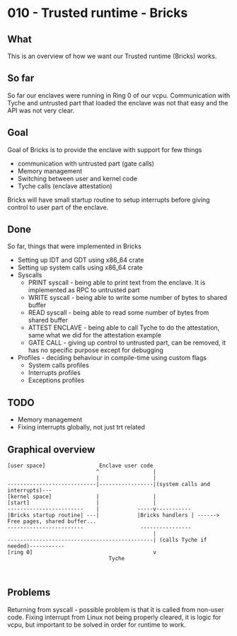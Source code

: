 # 010 - Trusted runtime - Bricks

## What

This is an overview of how we want our Trusted runtime (Bricks) works. 

## So far

So far our enclaves were running in Ring 0 of our vcpu. Communication with Tyche and untrusted part that loaded the enclave was not that easy and the API was not very clear. 

## Goal

Goal of Bricks is to provide the enclave with support for few things
- communication with untrusted part (gate calls)
- Memory management
- Switching between user and kernel code
- Tyche calls (enclave attestation)

Bricks will have small startup routine to setup interrupts before giving control to user part of the enclave.

## Done

So far, things that were implemented in Bricks
- Setting up IDT and GDT using x86_64 crate
- Setting up system calls using x86_64 crate
- Syscalls
    - PRINT syscall - being able to print text from the enclave. It is implemented as RPC to untrusted part
    - WRITE syscall -  being able to write some number of bytes to shared buffer
    - READ syscall - being able to read some number of bytes from shared buffer
    - ATTEST ENCLAVE - being able to call Tyche to do the attestation, same what we did for the attestation example 
    - GATE CALL - giving up control to untrusted part, can be removed, it has no specific purpose except for debugging
- Profiles - deciding behaviour in compile-time using custom flags
    - System calls profiles
    - Interrupts profiles
    - Exceptions profiles

## TODO

- Memory management
- Fixing interrupts globally, not just trt related

## Graphical overview

```
[user space]                 Enclave user code
                            ^                 |
                            |                 |
----------------------------|-----------------|(system calls and interrupts)---
[kernel space]              |                 |
[start]                     |                 |
------------------------    |            -----v-----------
|Bricks startup routine| ---|            |Bricks handlers | ------> Free pages, shared buffer...
------------------------                  ----------------
                                              |
----------------------------------------------| (calls Tyche if needed)-----------
[ring 0]                                      v
                                Tyche

                                
```

## Problems

Returning from syscall - possible problem is that it is called from non-user code.
Fixing interrupt from Linux not being properly cleared, it is logic for vcpu, but important to be solved in order for runtime to work.